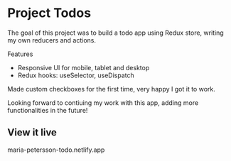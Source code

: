 # Project Todos

The goal of this project was to build a todo app using Redux store, writing my own reducers and actions.

Features

- Responsive UI for mobile, tablet and desktop
- Redux hooks: useSelector, useDispatch

Made custom checkboxes for the first time, very happy I got it to work.

Looking forward to contiuing my work with this app, adding more functionalities in the future!

## View it live

maria-petersson-todo.netlify.app
